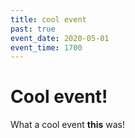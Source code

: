 ```yaml
---
title: cool event
past: true
event_date: 2020-05-01
event_time: 1700
---
```


# Cool event!

What a cool event **this** was!
